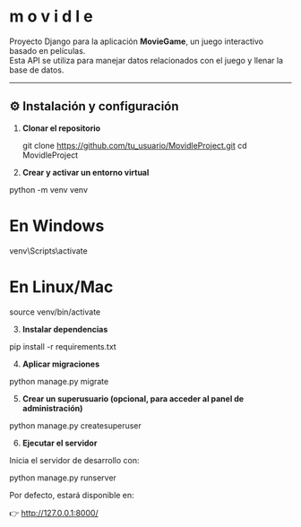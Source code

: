 # m o v i d l e
Proyecto Django para la aplicación **MovieGame**, un juego interactivo basado en películas.  
Esta API se utiliza para manejar datos relacionados con el juego y llenar la base de datos.

---
## ⚙️ Instalación y configuración

1. **Clonar el repositorio**
   
   git clone https://github.com/tu_usuario/MovidleProject.git
   cd MovidleProject

2. **Crear y activar un entorno virtual**

python -m venv venv
# En Windows
venv\Scripts\activate
# En Linux/Mac
source venv/bin/activate


3. **Instalar dependencias**

pip install -r requirements.txt


4. **Aplicar migraciones**

python manage.py migrate


5. **Crear un superusuario (opcional, para acceder al panel de administración)**

python manage.py createsuperuser

6. **Ejecutar el servidor**

Inicia el servidor de desarrollo con:

python manage.py runserver

Por defecto, estará disponible en:

👉 http://127.0.0.1:8000/


